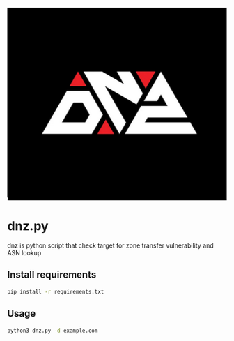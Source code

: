 ![Drag Racing](Dnz.png)
# dnz.py
 dnz is python script that check target for zone transfer vulnerability and ASN lookup  
## Install requirements 
 ```bash
 pip install -r requirements.txt
 ```
## Usage
 ```bash
 python3 dnz.py -d example.com
 ```
